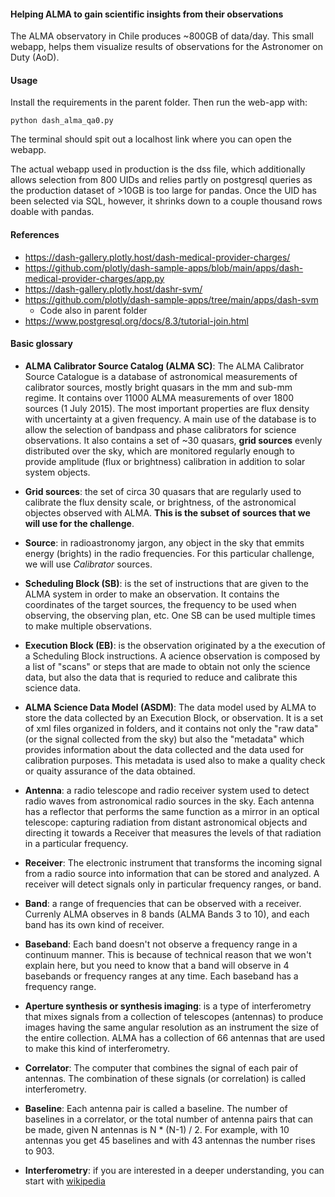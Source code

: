 #### Helping ALMA to gain scientific insights from their observations

The ALMA observatory in Chile produces ~800GB of data/day. This small webapp, helps them visualize results of observations for the Astronomer on Duty (AoD).


#### Usage

Install the requirements in the parent folder. Then run the web-app with:
```
python dash_alma_qa0.py
```
The terminal should spit out a localhost link where you can open the webapp.

The actual webapp used in production is the dss file, which additionally allows selection from 800 UIDs and relies partly on postgresql queries as the production dataset of >10GB is too large for pandas. Once the UID has been selected via SQL, however, it shrinks down to a couple thousand rows doable with pandas.

#### References


- https://dash-gallery.plotly.host/dash-medical-provider-charges/
- https://github.com/plotly/dash-sample-apps/blob/main/apps/dash-medical-provider-charges/app.py
- https://dash-gallery.plotly.host/dashr-svm/
- https://github.com/plotly/dash-sample-apps/tree/main/apps/dash-svm
    - Code also in parent folder
- https://www.postgresql.org/docs/8.3/tutorial-join.html


#### Basic glossary

* **ALMA Calibrator Source Catalog (ALMA SC)**: The ALMA Calibrator Source Catalogue is a database of astronomical measurements of calibrator sources, mostly bright quasars in the mm and sub-mm regime. It contains over 11000 ALMA measurements of over 1800 sources (1 July 2015). The most important properties are flux density with uncertainty at a given frequency. A main use of the database is to allow the selection of bandpass and phase calibrators for science observations. It also contains a set of ~30 quasars, **grid sources** evenly distributed over the sky, which are monitored regularly enough to provide amplitude (flux or brightness) calibration in addition to solar system objects.

* **Grid sources**: the set of circa 30 quasars that are regularly used to calibrate the flux density scale, or brightness, of the astronomical objectes observed with ALMA. **This is the subset of sources that we will use for the challenge**.

* **Source**: in radioastronomy jargon, any object in the sky that emmits energy (brights) in the radio frequencies. For this particular challenge, we will use *Calibrator* sources.

* **Scheduling Block (SB)**: is the set of instructions that are given to the ALMA system in order to make an observation. It contains the coordinates of the target sources, the frequency to be used when observing, the observing plan, etc. One SB can be used multiple times to make multiple observations.

* **Execution Block (EB)**: is the observation originated by a the execution of a Scheduling Block instructions. A acience observation is composed by a list of "scans" or steps that are made to obtain not only the science data, but also the data that is requried to reduce and calibrate this science data.

* **ALMA Science Data Model (ASDM)**: The data model used by ALMA to store the data collected by an Execution Block, or observation. It is a set of xml files organized in folders, and it contains not only the "raw data" (or the signal collected from the sky) but also the "metadata" which provides information about the data collected and the data used for calibration purposes. This metadata is used also to make a quality check or quaity assurance of the data obtained. 

* **Antenna**: a radio telescope and radio receiver system used to detect radio waves from astronomical radio sources in the sky. Each antenna has a reflector that performs the same function as a mirror in an optical telescope: capturing radiation from distant astronomical objects and directing it towards a Receiver that measures the levels of that radiation in a particular frequency.

* **Receiver**: The electronic instrument that transforms the incoming signal from a radio source into information that can be stored and analyzed. A receiver will detect signals only in particular frequency ranges, or band.

* **Band**: a range of frequencies that can be observed with a receiver. Currenly ALMA observes in 8 bands (ALMA Bands 3 to 10), and each band has its own kind of receiver.

* **Baseband**: Each band doesn't not observe a frequency range in a continuum manner. This is because of technical reason that we won't explain here, but you need to know that a band will observe in 4 basebands or frequency ranges at any time. Each baseband has a frequency range.

* **Aperture synthesis or synthesis imaging**: is a type of interferometry that mixes signals from a collection of telescopes (antennas) to produce images having the same angular resolution as an instrument the size of the entire collection. ALMA has a collection of 66 antennas that are used to make this kind of interferometry.

* **Correlator**: The computer that combines the signal of each pair of antennas. The combination of these signals (or correlation) is called interferometry.

* **Baseline**: Each antenna pair is called a baseline. The number of baselines in a correlator, or the total number of antenna pairs that can be made,  given N antennas is N * (N-1) / 2. For example, with 10 antennas you get 45 baselines and with 43 antennas the number rises to 903.

* **Interferometry**: if you are interested in a deeper understanding, you can start with [wikipedia](https://en.wikipedia.org/wiki/Interferometry)
